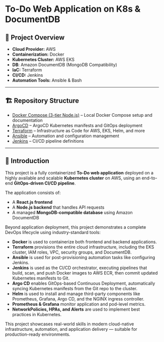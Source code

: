 # To-Do Web Application on K8s & DocumentDB

## 🎯 Project Overview

- **Cloud Provider:** AWS
- **Containerization:** Docker
- **Kubernetes Cluster:** AWS EKS
- **DB**: Amazon DocumentDB (MongoDB Compatibility)
- **IaC:** Terraform
- **CI/CD:** Jenkins
- **Automation Tools:** Ansible & Bash

---

## 🏗️ Repository Structure

- [Docker Compose (3-tier Node.js)](Docker-Compose/3tier-nodejs/README.md) – Local Docker Compose setup and documentation
- [ArgoCD](argocd/readme.md) – ArgoCD Kubernetes manifests and GitOps deployment
- [Terraform](Terraform/README.md) – Infrastructure as Code for AWS, EKS, Helm, and more
- [Ansible](Ansible/README.md) – Automation and configuration management
- [Jenkins](Jenkins/README.md) – CI/CD pipeline definitions

---

## 🧩 Introduction

This project is a fully containerized **To-Do web application** deployed on a highly available and scalable **Kubernetes cluster** on AWS, using an end-to-end **GitOps-driven CI/CD pipeline**.

The application consists of:

- A **React.js frontend** 
- A **Node.js backend** that handles API requests
- A managed **MongoDB-compatible database** using Amazon DocumentDB

Beyond application deployment, this project demonstrates a complete DevOps lifecycle using industry-standard tools:

- **Docker** is used to containerize both frontend and backend applications.
- **Terraform** provisions the entire cloud infrastructure, including the EKS cluster, IAM roles, VPC, security groups, and DocumentDB.
- **Ansible** is used for post-provisioning automation tasks like configuring Jenkins.
- **Jenkins** is used as the CI/CD orchestrator, executing pipelines that build, scan, and push Docker images to AWS ECR, then commit updated Kubernetes manifests to Git.
- **Argo CD** enables GitOps-based Continuous Deployment, automatically syncing Kubernetes manifests from the Git repo to the cluster.
- **Helm** is used to install and manage third-party components like Prometheus, Grafana, Argo CD, and the NGINX ingress controller.
- **Prometheus & Grafana** monitor application and pod-level metrics.
- **NetworkPolicies, HPAs, and Alerts** are used to implement best practices in Kubernetes.

This project showcases real-world skills in modern cloud-native infrastructure, automation, and application delivery — suitable for production-ready environments.
